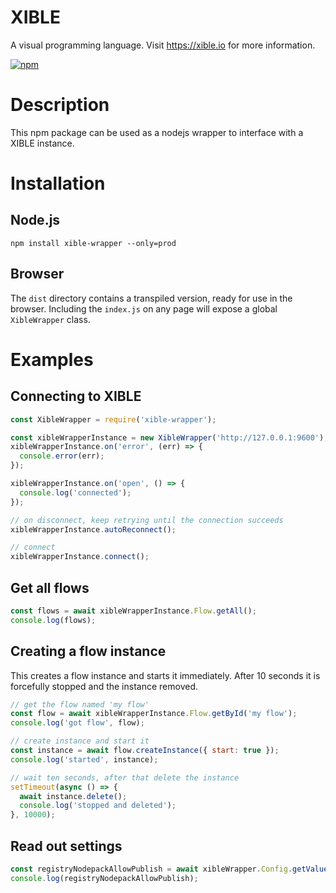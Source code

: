 # XIBLE
A visual programming language. Visit <https://xible.io> for more information.

[![npm](http://img.shields.io/npm/v/xible-wrapper.svg?style=flat-square)](http://www.npmjs.org/xible-wrapper)

# Description
This npm package can be used as a nodejs wrapper to interface with a XIBLE instance.

# Installation

## Node.js
<pre><code>npm install xible-wrapper --only=prod</code></pre>

## Browser
The `dist` directory contains a transpiled version, ready for use in the browser. Including the `index.js` on any page will expose a global `XibleWrapper` class.

# Examples

## Connecting to XIBLE
```javascript
const XibleWrapper = require('xible-wrapper');

const xibleWrapperInstance = new XibleWrapper('http://127.0.0.1:9600');
xibleWrapperInstance.on('error', (err) => {
  console.error(err);
});

xibleWrapperInstance.on('open', () => {
  console.log('connected');
});

// on disconnect, keep retrying until the connection succeeds
xibleWrapperInstance.autoReconnect();

// connect
xibleWrapperInstance.connect();
```

## Get all flows
```javascript
const flows = await xibleWrapperInstance.Flow.getAll();
console.log(flows);
```

## Creating a flow instance
This creates a flow instance and starts it immediately. After 10 seconds it is forcefully stopped and the instance removed.
```javascript
// get the flow named 'my flow'
const flow = await xibleWrapperInstance.Flow.getById('my flow');
console.log('got flow', flow);

// create instance and start it
const instance = await flow.createInstance({ start: true });
console.log('started', instance);

// wait ten seconds, after that delete the instance
setTimeout(async () => {
  await instance.delete();
  console.log('stopped and deleted');
}, 10000);
```

## Read out settings
```javascript
const registryNodepackAllowPublish = await xibleWrapper.Config.getValue('registry.nodepacks.allowpublish');
console.log(registryNodepackAllowPublish);
````
